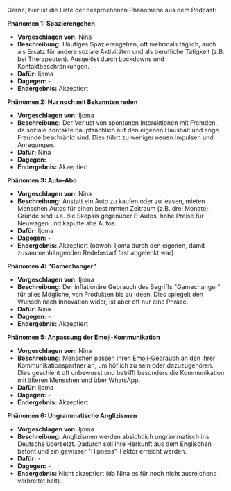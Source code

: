 Gerne, hier ist die Liste der besprochenen Phänomene aus dem Podcast:

**Phänomen 1: Spazierengehen**
* **Vorgeschlagen von:** Nina
* **Beschreibung:**  Häufiges Spazierengehen, oft mehrmals täglich, auch als Ersatz für andere soziale Aktivitäten und als berufliche Tätigkeit (z.B. bei Therapeuten).  Ausgelöst durch Lockdowns und Kontaktbeschränkungen.
* **Dafür:** Ijoma
* **Dagegen:** -
* **Endergebnis:** Akzeptiert

**Phänomen 2: Nur noch mit Bekannten reden**
* **Vorgeschlagen von:** Ijoma
* **Beschreibung:**  Der Verlust von spontanen Interaktionen mit Fremden, da soziale Kontakte hauptsächlich auf den eigenen Haushalt und enge Freunde beschränkt sind.  Dies führt zu weniger neuen Impulsen und Anregungen.
* **Dafür:** Nina
* **Dagegen:** -
* **Endergebnis:** Akzeptiert

**Phänomen 3: Auto-Abo**
* **Vorgeschlagen von:** Nina
* **Beschreibung:**  Anstatt ein Auto zu kaufen oder zu leasen, mieten Menschen Autos für einen bestimmten Zeitraum (z.B. drei Monate).  Gründe sind u.a. die Skepsis gegenüber E-Autos, hohe Preise für Neuwagen und kaputte alte Autos.
* **Dafür:** Ijoma
* **Dagegen:** -
* **Endergebnis:** Akzeptiert (obwohl Ijoma durch den eigenen, damit zusammenhängenden Redebedarf fast abgelenkt war)

**Phänomen 4: "Gamechanger"**
* **Vorgeschlagen von:** Ijoma
* **Beschreibung:**  Der inflationäre Gebrauch des Begriffs "Gamechanger" für alles Mögliche, von Produkten bis zu Ideen.  Dies spiegelt den Wunsch nach Innovation wider, ist aber oft nur eine Phrase.
* **Dafür:** Nina
* **Dagegen:** -
* **Endergebnis:** Akzeptiert

**Phänomen 5: Anpassung der Emoji-Kommunikation**
* **Vorgeschlagen von:** Nina
* **Beschreibung:**  Menschen passen ihren Emoji-Gebrauch an den ihrer Kommunikationspartner an, um höflich zu sein oder dazuzugehören.  Dies geschieht oft unbewusst und betrifft besonders die Kommunikation mit älteren Menschen und über WhatsApp.
* **Dafür:** Ijoma
* **Dagegen:** -
* **Endergebnis:** Akzeptiert

**Phänomen 6: Ungrammatische Anglizismen**
* **Vorgeschlagen von:** Ijoma
* **Beschreibung:**  Anglizismen werden absichtlich ungrammatisch ins Deutsche übersetzt. Dadurch soll ihre Herkunft aus dem Englischen betont und ein gewisser "Hipness"-Faktor erreicht werden.
* **Dafür:** -
* **Dagegen:** -
* **Endergebnis:** Nicht akzeptiert (da Nina es für noch nicht ausreichend verbreitet hält).
